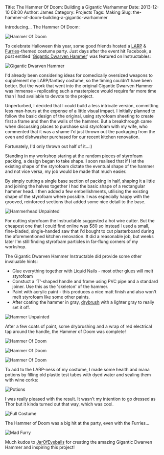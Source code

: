 Title: The Hammer Of Doom: Building a Gigantic Warhammer 
Date: 2013-12-10 08:00
Author: James 
Category: Projects
Tags: Making
Slug: the-hammer-of-doom-building-a-gigantic-warhammer 

Introducing... The Hammer Of Doom:

![Hammer Of Doom][Hammer Of Doom1]

To celebrate Halloween this year, some good friends hosted a [LARP][LARP] & [Furries][Furries]-themed costume party. Just days after the event hit Facebook, a post entitled '[Gigantic Dwarven Hammer][Instructables Gigantic Dwarven Hammer]' was featured on Instructables:

![Gigantic Dwarven Hammer][Gigantic Dwarven Hammer]

I'd already been considering ideas for comedically oversized weapons to supplement my LARP/fantasy costume, so the timing couldn't have been better. But the work that went into the original Gigantic Dwarven Hammer was immense - replicating such a masterpiece would require far more time than I had available to devote to the project. 

Unperturbed, I decided that I could build a less intricate version, committing less man-hours at the expense of a little visual impact. I initially planned to follow the basic design of the original, using styrofoam sheeting to create first a frame and then the walls of the hammer. But a breakthrough came when discussing places to purchase said styrofoam with my wife, who commented that it was a shame I'd just thrown out the packaging from the oven and dishwasher purchased for our recent kitchen renovation.

Fortunately, I'd only thrown out half of it...:)

Standing in my workshop staring at the random pieces of styrofoam packing, a design began to take shape. I soon realised that if I let the existing shape of the styrofoam dictate the eventual shape of the hammer and not vice versa, my job would be made that much easier.

By simply cutting a single base section of packing in half, shaping it a little and joining the halves together I had the basic shape of a rectangular hammer head. I then added a few embellishments, utilising the existing shape of the styrofoam where possible. I was especially happy with the grooved, reinforced sections that added some nice detail to the base.

![Hammerhead Unpainted][Hammerhead Unpainted]

For cutting styrofoam the Instructable suggested a hot wire cutter. But the cheapest one that I could find online was $80 so instead I used a small, fine-bladed, single-handed saw that I'd bought to cut plasterboard during the aforementioned kitchen renovation. It did a reasonable job, but weeks later I'm still finding styrofoam particles in far-flung corners of my workshop.

The Gigantic Dwarven Hammer Instructable did provide some other invaluable hints:

* Glue everything together with Liquid Nails - most other glues will melt styrofoam
* Constuct a 'T'-shaped handle and frame using PVC pipe and a standard joiner. Use this as the 'skeleton' of the hammer. 
* Paint with acrylic paint - this produces a nice matt finish and also won't melt styrofoam like some other paints.
* After coating the hammer in gray, [drybrush][Drybrush] with a lighter gray to really set it off.

![Hammer Unpainted][Hammer Unpainted]

After a few coats of paint, some drybrushing and a wrap of red electrical tap around the handle, the Hammer of Doom was complete!

![Hammer Of Doom][Hammer Of Doom2]

![Hammer Of Doom][Hammer Of Doom3]

![Hammer Of Doom][Hammer Of Doom4]

To add to the LARP-ness of my costume, I made some health and mana potions by filling old plastic test tubes with dyed water and sealing them with wine corks:

![Potions][Potions]

I was really pleased with the result. It wasn't my intention to go dressed as Thor but it kinda turned out that way, which was cool.

![Full Costume][Full Costume]

The Hammer of Doom was a big hit at the party, even with the Furries...

![Mad Furry][Mad Furry]

Much kudos to [JarOfEyeballs][JarOfEyeballs] for creating the amazing Gigantic Dwarven Hammer and inspiring this project!

[Hammer Of Doom1]: http://farm4.staticflickr.com/3684/11269233884_e61d51a0d7_c.jpg
[Hammer Of Doom2]: http://farm8.staticflickr.com/7302/11269207236_1b55313495_c.jpg
[Hammer Of Doom3]: http://farm6.staticflickr.com/5545/11269242894_5f9199214b_c.jpg
[Hammer Of Doom4]: http://farm3.staticflickr.com/2846/11269212774_a0739d9dda_c.jpg
[LARP]: http://en.wikipedia.org/wiki/Live_action_role-playing_game
[Furries]: http://en.wikipedia.org/wiki/Furry_fandom
[Instructables Gigantic Dwarven Hammer]: http://www.instructables.com/id/Gigantic-dwarven-hammer/
[Gigantic Dwarven Hammer]: http://www.instructables.com/files/deriv/FB8/67O4/HM8DFS0F/FB867O4HM8DFS0F.LARGE.jpg 
[Hammerhead Unpainted]: http://farm6.staticflickr.com/5490/11269242743_ca19b9650e_c.jpg
[Hammer Unpainted]: http://farm6.staticflickr.com/5481/11269315003_6e86e12f44_c.jpg
[Drybrush]: http://en.wikipedia.org/wiki/Drybrush
[Potions]: http://farm4.staticflickr.com/3820/11269133805_c391393077_c.jpg
[Full Costume]: http://farm4.staticflickr.com/3777/11306369345_1b1333b359_c.jpg
[Mad Furry]: http://farm8.staticflickr.com/7397/11306452074_74c25a90a7_b.jpg
[JarOfEyeballs]: http://www.instructables.com/member/JarOfEyeballs/
